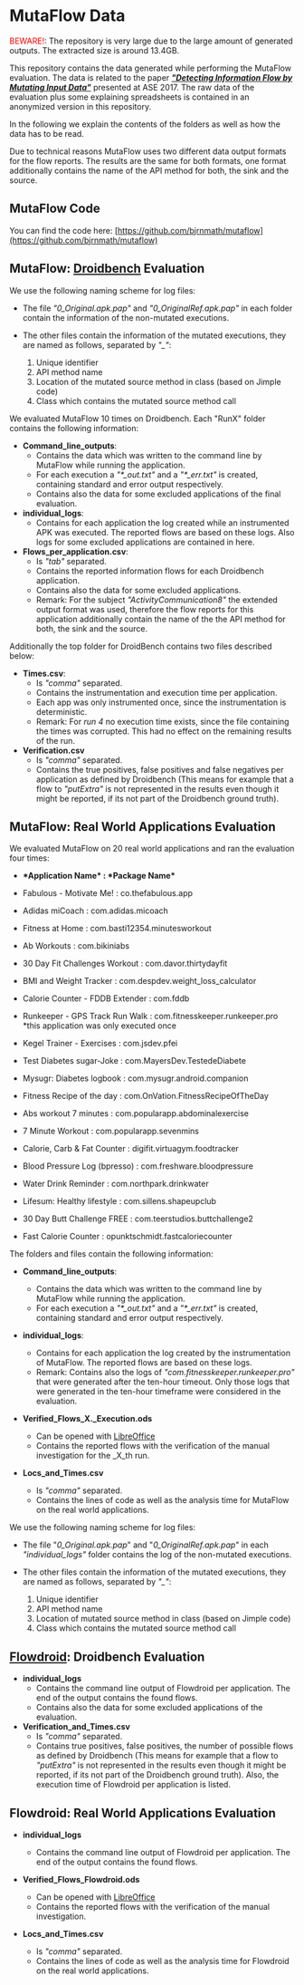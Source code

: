 MutaFlow Data
================ 

<span style="color:red;">BEWARE!</span>: The repository is very large due to the large amount of generated outputs. The extracted size is around 13.4GB.

This repository contains the data generated while performing the MutaFlow evaluation. The data is related to the paper [_**"Detecting Information Flow by Mutating Input Data"**_](https://dl.acm.org/citation.cfm?id=3155598&CFID=1005478616&CFTOKEN=50031448) presented at ASE 2017. The raw data of the evaluation plus some explaining spreadsheets is contained in an anonymized version in this repository.

In the following we explain the contents of the folders as well as how the data has to be read.

Due to technical reasons MutaFlow uses two different data output formats for the flow reports. The results are the same for both formats, one format additionally contains the name of the API method for both, the sink and the source.

MutaFlow Code
------------------

You can find the code here: [https://github.com/bjrnmath/mutaflow](https://github.com/bjrnmath/mutaflow)

MutaFlow: [Droidbench](https://github.com/secure-software-engineering/DroidBench) Evaluation
------------------------------------

We use the following naming scheme for log files:


* The file _"0\_Original.apk.pap"_ and _"0\_OriginalRef.apk.pap"_ in each folder contain the information of the non-mutated executions.

* The other files contain the information of the mutated executions, they are named as follows, separated by _"\_"_:
	1. Unique identifier
	2. API method name
	3. Location of the mutated source method in class (based on Jimple code)
	4. Class which contains the mutated source method call

We evaluated MutaFlow 10 times on Droidbench. Each "RunX" folder contains the following information:

* **Command\_line\_outputs**: 
	* Contains the data which was written to the command line by MutaFlow while running the application.
	* For each execution a _"\*\_out.txt"_ and a _"\*\_err.txt"_ is created, containing standard and error output respectively.
	* Contains also the data for some excluded applications of the final evaluation.
* **individual\_logs**:
	* Contains for each application the log created while an instrumented APK was executed. The reported flows are based on these logs. Also logs for some excluded applications are contained in here.
* **Flows\_per\_application.csv**:
	* Is _"tab"_ separated.
	* Contains the reported information flows for each Droidbench application.
	* Contains also the data for some excluded applications.
	* Remark: For the subject _"ActivityCommunication8"_ the extended output format was used, therefore the flow reports for this application additionally contain the name of the the API method for both, the sink and the source.

Additionally the top folder for DroidBench contains two files described below:

* **Times.csv**:
	* Is _"comma"_ separated.
	* Contains the instrumentation and execution time per application.
	* Each app was only instrumented once, since the instrumentation is deterministic.
	* Remark: For _run 4_ no execution time exists, since the file containing the times was corrupted. This had no effect on the remaining results of the run.
* **Verification.csv** 
	* Is _"comma"_ separated.
	* Contains the true positives, false positives and false negatives per application as defined by Droidbench (This means for example that a flow to _"putExtra"_ is not represented in the results even though it might be reported, if its not part of the Droidbench ground truth).

MutaFlow: Real World Applications Evaluation
-----------------------

We evaluated MutaFlow on 20 real world applications and ran the evaluation four times:

* **\*Application Name\* : \*Package Name\***

* Fabulous - Motivate Me! : co.thefabulous.app
* Adidas miCoach : com.adidas.micoach
* Fitness at Home : com.basti12354.minutesworkout
* Ab Workouts : com.bikiniabs
* 30 Day Fit Challenges Workout : com.davor.thirtydayfit
* BMI and Weight Tracker : com.despdev.weight\_loss\_calculator
* Calorie Counter - FDDB Extender : com.fddb
* Runkeeper - GPS Track Run Walk : com.fitnesskeeper.runkeeper.pro *this application was only executed once
* Kegel Trainer - Exercises : com.jsdev.pfei
* Test Diabetes sugar-Joke : com.MayersDev.TestedeDiabete
* Mysugr: Diabetes logbook : com.mysugr.android.companion
* Fitness Recipe of the day : com.OnVation.FitnessRecipeOfTheDay
* Abs workout 7 minutes : com.popularapp.abdominalexercise
* 7 Minute Workout : com.popularapp.sevenmins
* Calorie, Carb & Fat Counter : digifit.virtuagym.foodtracker
* Blood Pressure Log (bpresso) : com.freshware.bloodpressure
* Water Drink Reminder : com.northpark.drinkwater
* Lifesum: Healthy lifestyle : com.sillens.shapeupclub
* 30 Day Butt Challenge FREE : com.teerstudios.buttchallenge2
* Fast Calorie Counter : opunktschmidt.fastcaloriecounter

The folders and files contain the following information:

* **Command\_line\_outputs**: 
	* Contains the data which was written to the command line by MutaFlow while running the application.
	* For each execution a _"\*\_out.txt"_ and a _"\*\_err.txt"_ is created, containing standard and error output respectively.
	
* **individual\_logs**:
	* Contains for each application the log created by the instrumentation of MutaFlow. The reported flows are based on these logs.
	* Remark: Contains also the logs of _"com.fitnesskeeper.runkeeper.pro"_ that were generated after the ten-hour timeout. Only those logs that were generated in the ten-hour timeframe were considered in the evaluation.
		
* **Verified_Flows_X._Execution.ods**
	* Can be opened with [LibreOffice](https://de.libreoffice.org)
	* Contains the reported flows with the verification of the manual investigation for the _X_th run.
	
* **Locs\_and\_Times.csv**
	* Is _"comma"_ separated.
	* Contains the lines of code as well as the analysis time for MutaFlow on the real world applications.
	
We use the following naming scheme for log files:

* The file "_0\_Original.apk.pap_" and "_0\_OriginalRef.apk.pap_" in each _"individual\_logs"_ folder contains the log of the non-mutated executions.

* The other files contain the information of the mutated executions, they are named as follows, separated by _"\_"_:
	1. Unique identifier
	2. API method name
	3. Location of mutated source method in class (based on Jimple code)
	4. Class which contains the mutated source method call


[Flowdroid](https://github.com/secure-software-engineering/soot-infoflow-android): Droidbench Evaluation
--------------------------

* **individual\_logs**
	* Contains the command line output of Flowdroid per application. The end of the output contains the found flows.
	* Contains also the data for some excluded applications of the evaluation.
* **Verification\_and\_Times.csv**
	* Is _"comma"_ separated.
	* Contains true positives, false positives, the number of possible flows as defined by Droidbench (This means for example that a flow to _"putExtra"_ is not represented in the results even though it might be reported, if its not part of the Droidbench ground truth). Also, the execution time of Flowdroid per application is listed.
	
Flowdroid: Real World Applications Evaluation
--------------------------

* **individual\_logs**
	* Contains the command line output of Flowdroid per application. The end of the output contains the found flows.
	
* **Verified\_Flows\_Flowdroid.ods**
	* Can be opened with [LibreOffice](https://de.libreoffice.org)
	* Contains the reported flows with the verification of the manual investigation.
	
* **Locs\_and\_Times.csv**
	* Is _"comma"_ separated.
	* Contains the lines of code as well as the analysis time for Flowdroid on the real world applications.

